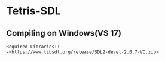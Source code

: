 # Tetris-SDL

  ## Compiling on Windows(VS 17)
  
    Required Libraries::
    -<https://www.libsdl.org/release/SDL2-devel-2.0.7-VC.zip>
      
